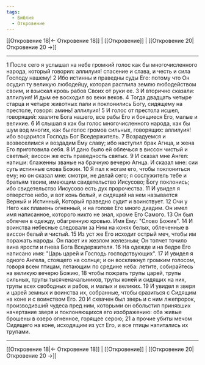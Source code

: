 ```yaml
---
tags:
  - Библия
  - Откровение
---
```

[[Откровение 18|← Откровение 18]] | [[Откровение]] | [[Откровение 20|Откровение 20 →]]

---
1 После сего я услышал на небе громкий голос как бы многочисленного народа, который говорил: аллилуия! спасение и слава, и честь и сила Господу нашему!
2 Ибо истинны и праведны суды Его: потому что Он осудил ту великую любодейцу, которая растлила землю любодейством своим, и взыскал кровь рабов Своих от руки ее.
3 И вторично сказали: аллилуия! И дым ее восходил во веки веков.
4 Тогда двадцать четыре старца и четыре животных пали и поклонились Богу, сидящему на престоле, говоря: аминь! аллилуия!
5 И голос от престола исшел, говорящий: хвалите Бога нашего, все рабы Его и боящиеся Его, малые и великие.
6 И слышал я как бы голос многочисленного народа, как бы шум вод многих, как бы голос громов сильных, говорящих: аллилуия! ибо воцарился Господь Бог Вседержитель.
7 Возрадуемся и возвеселимся и воздадим Ему славу; ибо наступил брак Агнца, и жена Его приготовила себя.
8 И дано было ей облечься в виссон чистый и светлый; виссон же есть праведность святых.
9 И сказал мне Ангел: напиши: блаженны званые на брачную вечерю Агнца. И сказал мне: сии суть истинные слова Божии.
10 Я пал к ногам его, чтобы поклониться ему; но он сказал мне: смотри, не делай сего; я сослужитель тебе и братьям твоим, имеющим свидетельство Иисусово; Богу поклонись; ибо свидетельство Иисусово есть дух пророчества.
11 И увидел я отверстое небо, и вот конь белый, и сидящий на нем называется Верный и Истинный, Который праведно судит и воинствует.
12 Очи у Него как пламень огненный, и на голове Его много диадим. Он имел имя написанное, которого никто не знал, кроме Его Самого.
13 Он был облечен в одежду, обагренную кровью. Имя Ему: "Слово Божие".
14 И воинства небесные следовали за Ним на конях белых, облеченные в виссон белый и чистый.
15 Из уст же Его исходит острый меч, чтобы им поражать народы. Он пасет их жезлом железным; Он топчет точило вина ярости и гнева Бога Вседержителя.
16 На одежде и на бедре Его написано имя: "Царь царей и Господь господствующих".
17 И увидел я одного Ангела, стоящего на солнце; и он воскликнул громким голосом, говоря всем птицам, летающим по средине неба: летите, собирайтесь на великую вечерю Божию,
18 чтобы пожрать трупы царей, трупы сильных, трупы тысяченачальников, трупы коней и сидящих на них, трупы всех свободных и рабов, и малых и великих.
19 И увидел я зверя и царей земных и воинства их, собранные, чтобы сразиться с Сидящим на коне и с воинством Его.
20 И схвачен был зверь и с ним лжепророк, производивший чудеса пред ним, которыми он обольстил принявших начертание зверя и поклоняющихся его изображению: оба живые брошены в озеро огненное, горящее серою;
21 а прочие убиты мечом Сидящего на коне, исходящим из уст Его, и все птицы напитались их трупами.

---
[[Откровение 18|← Откровение 18]] | [[Откровение]] | [[Откровение 20|Откровение 20 →]]